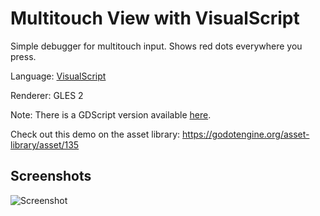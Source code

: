 # Multitouch View with VisualScript

Simple debugger for multitouch input.
Shows red dots everywhere you press.

Language: [VisualScript](https://docs.godotengine.org/en/latest/tutorials/scripting/visual_script/index.html)

Renderer: GLES 2

Note: There is a GDScript version available [here](https://github.com/godotengine/godot-demo-projects/tree/master/misc/multitouch_view).

Check out this demo on the asset library: https://godotengine.org/asset-library/asset/135

## Screenshots

![Screenshot](../../misc/multitouch_view/screenshots/multitouch.png)
